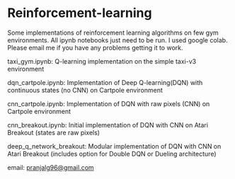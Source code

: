 # Reinforcement-learning
Some implementations of reinforcement learning algorithms on few gym environments. All ipynb 
notebooks just need to be run. I used google colab. Please email me if you have any problems
getting it to work. 

taxi_gym.ipynb: Q-learning implementation on the simple taxi-v3 environment

dqn_cartpole.ipynb: Implementation of Deep Q-learning(DQN) with continuous states (no CNN) on Cartpole environment

cnn_cartpole.ipynb: Implementation of DQN with raw pixels (CNN) on Cartpole environment

cnn_breakout.ipynb: Initial implementation of DQN with CNN on Atari Breakout (states are raw pixels)

deep_q_network_breakout: Modular implementation of DQN with CNN on Atari Breakout (includes option for Double DQN or Dueling architecture)

email: pranjalg96@gmail.com
